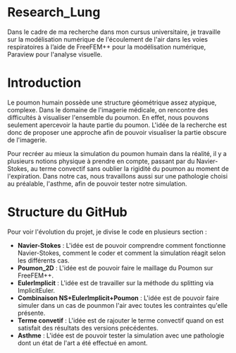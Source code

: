 # Research_Lung

Dans le cadre de ma recherche dans mon cursus universitaire, je travaille sur la modélisation numérique de l'écoulement de l'air dans les voies respiratoires à l’aide de FreeFEM++ pour la modélisation numérique, Paraview pour l'analyse visuelle.

# Introduction

Le poumon humain possède une structure géométrique assez atypique, complexe. Dans le domaine de l'imagerie médicale, on rencontre des difficultés à visualiser l'ensemble du poumon. En effet, nous pouvons seulement apercevoir la haute partie du poumon. L'idée de la recherche est donc de proposer une approche afin de pouvoir visualiser la partie obscure de l'imagerie. 

Pour recréer au mieux la simulation du poumon humain dans la réalité, il y a plusieurs notions physique à prendre en compte, passant par du Navier-Stokes, au terme convectif sans oublier la rigidité du poumon au moment de l'expiration. Dans notre cas, nous travaillons aussi sur une pathologie choisi au préalable, l'asthme, afin de pouvoir tester notre simulation.

# Structure du GitHub

Pour voir l'évolution du projet, je divise le code en plusieurs section :

- **Navier-Stokes** : L'idée est de pouvoir comprendre comment fonctionne Navier-Stokes, comment le coder et comment la simulation réagit selon les différents cas.
- **Poumon_2D** : L'idée est de pouvoir faire le maillage du Poumon sur FreeFEM++.
- **EulerImplicit** : L'idée est de travailler sur la méthode du splitting via ImplicitEuler. 
- **Combinaison NS+EulerImplicit+Poumon** : L'idée est de pouvoir faire simuler dans un cas de pounmon l'air avec toutes les contraintes qu'elle présente.
- **Terme convetif** : L'idée est de rajouter le terme convectif quand on est satisfait des résultats des versions précédentes.
- **Asthme** : L'idée est de pouvoir tester la simulation avec une pathologie dont un état de l'art a été effectué en amont.
